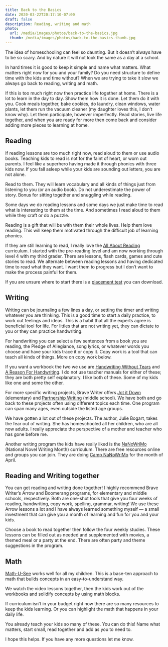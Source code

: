 ```yaml
---
title: Back to the Basics
date: 2020-03-22T20:17:10-07:00
draft: false
description: Reading, writing and math
photo:
  url: /media/images/photos/back-to-the-basics.jpg
  thumb: /media/images/photos/back-to-the-basics-thumb.jpg
---
```


The idea of homeschooling can feel so daunting. But it doesn’t always have to be so scary.
And by nature it will not look the same as a day at a school.

In hard times it is good to keep it simple and name what matters. What matters right now
for you and your family? Do you need structure to define time with the kids and time
without? When we are trying to take it slow we always go back to reading, writing and
math.

If this is too much right now then practice life together at home. There is a lot to learn
in the day to day. Show them how it is done. Let them do it with you. Cook meals together,
bake cookies, do laundry, clean windows, water plants, let them run the vacuum cleaner (my
daughter loves this, I don’t know why). Let them participate, however imperfectly. Read
stories, live life together, and when you are ready for more then come back and consider
adding more pieces to learning at home.

## Reading

If reading lessons are too much right now, read aloud to them or use audio books. Teaching
kids to read is not for the faint of heart, or worn out parents. I feel like a superhero
having made it through phonics with three kids now. If you fall asleep while your kids are
sounding out letters, you are not alone.

Read to them. They will learn vocabulary and all kinds of things just from listening to
you (or an audio book). Do not underestimate the power of story. Bonus for sitting
together and snuggling while reading.

Some days we do reading lessons and some days we just make time to read what is
interesting to them at the time. And sometimes I read aloud to them while they craft or do
a puzzle.

Reading is a gift that will be with them their whole lives. Help them love reading. This
will keep them motivated through the difficult job of learning phonics.

If they are still learning to read, I really love the [All About
Reading](https://www.allaboutlearningpress.com/all-about-reading-level-1/) curriculum. I
started with the pre-reading level and am now working through level 4 with my third
grader. There are lessons, flash cards, games and cute stories to read. We alternate
between reading lessons and having dedicated time to read what they want. I want them to
progress but I don’t want to make the process painful for them.

If you are unsure where to start there is a [placement
test](https://www.allaboutlearningpress.com/placement/) you can download.

## Writing

Writing can be journaling a few lines a day, or setting the timer and writing whatever you
are thinking. This is a good time to start a daily practice, to work out feelings and
ideas. This is a habit that all the experts agree is beneficial tool for life. For littles
that are not writing yet, they can dictate to you or they can practice handwriting.

For handwriting you can select a few sentences from a book you are reading, the Pledge of
Allegiance, song lyrics, or whatever words you choose and have your kids trace it or copy
it. Copy work is a tool that can teach all kinds of things. More on copy work below.

If you want a workbook the two we use are [Handwriting Without
Tears](https://shopping.lwtears.com/category/HWT?m=Retail) and [A Reason For
Handwriting](https://areasonfor.com/collections/handwriting). I do not use teacher manuals
for either of these; they are both pretty self explanatory. I like both of these. Some of
my kids like one and some the other.

For more specific writing projects, Brave Writer offers [Jot it
Down](https://store.bravewriter.com/collections/writing-projects/products/jot-it-down)
(elementary) and [Partnership
Writing](https://store.bravewriter.com/collections/writing-projects/products/partnership-writing)
(middle school). We have both and go back to these projects often using different topics
each time. One program can span many ages, even outside the listed age groups.

We have gotten a lot out of these projects. The author, Julie Bogart, takes the fear out
of writing. She has homeschooled all her children, who are all now adults. I really
appreciate the perspective of a mother and teacher who has gone before me.

Another writing program the kids have really liked is the
[NaNoWriMo](https://www.nanowrimo.org/) (National Novel Writing Month) curriculum. There
are free resources online and groups you can join. They are doing [Camp
NaNoWriMo](https://ywp.nanowrimo.org/pages/camp-nanowrimo) for the month of April.

## Reading and Writing together

You can get reading and writing done together! I highly recommend Brave Writer’s Arrow and
Boomerang programs, for elementary and middle schools, respectively. Both are one-shot
tools that give you four weeks of reading, handwriting, copy work, spelling, grammar,
writing! We use these Arrow lessons a lot and I have always learned something myself — a
small investment that can give you a month of learning and fun for you and your kids.

Choose a book to read together then follow the four weekly studies. These lessons can be
filled out as needed and supplemented with movies, a themed meal or a party at the end.
There are often party and theme suggestions in the program.

## Math

[Math-U-See](https://store.demmelearning.com/math-u-see/general-math/primer/) works well
for all my children. This is a base-ten approach to math that builds concepts in an
easy-to-understand way.

We watch the video lessons together, then the kids work out of the workbooks and solidify
concepts by using math blocks.

If curriculum isn’t in your budget right now there are so many resources to keep the kids
learning. Or you can highlight the math that happens in your daily life.

You already teach your kids so many of these. You can do this! Name what matters, start
small, read together and add as you to need to.

I hope this helps. If you have any more questions let me know.
